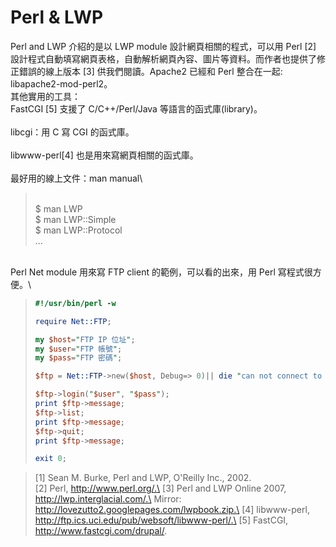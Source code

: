 # Perl & LWP



Perl and LWP 介紹的是以 LWP module 設計網頁相關的程式，可以用 Perl \[2] 設計程式自動填寫網頁表格，自動解析網頁內容、圖片等資料。而作者也提供了修正錯誤的線上版本 \[3] 供我們閱讀。Apache2 已經和 Perl 整合在一起: libapache2-mod-perl2。\
其他實用的工具：\
FastCGI \[5] 支援了 C/C++/Perl/Java 等語言的函式庫(library)。\
\
libcgi：用 C 寫 CGI 的函式庫。\
\
libwww-perl\[4] 也是用來寫網頁相關的函式庫。\
\
最好用的線上文件：man manual\


> \
> $ man LWP\
> $ man LWP::Simple\
> $ man LWP::Protocol\
> ...

\
Perl Net module 用來寫 FTP client 的範例，可以看的出來，用 Perl 寫程式很方便。\


>
>
> ```perl
> #!/usr/bin/perl -w
>
> require Net::FTP;
>
> my $host="FTP IP 位址";
> my $user="FTP 帳號";
> my $pass="FTP 密碼";
>
> $ftp = Net::FTP->new($host, Debug=> 0)|| die "can not connect to $host.";
>
> $ftp->login("$user", "$pass");
> print $ftp->message;
> $ftp->list;
> print $ftp->message;
> $ftp->quit;
> print $ftp->message;
>
> exit 0;
> ```

> \[1] Sean M. Burke, Perl and LWP, O'Reilly Inc., 2002.\
> \[2] Perl, http://www.perl.org/.\
> \[3] Perl and LWP Online 2007, http://lwp.interglacial.com/.\
> Mirror: http://lovezutto2.googlepages.com/lwpbook.zip.\
> \[4] libwww-perl, http://ftp.ics.uci.edu/pub/websoft/libwww-perl/.\
> \[5] FastCGI, http://www.fastcgi.com/drupal/.
